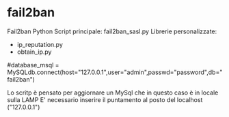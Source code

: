 # fail2ban
Fail2ban Python
Script principale: fail2ban_sasl.py
Librerie personalizzate:
  - ip_reputation.py
  - obtain_ip.py



#database_msql = MySQLdb.connect(host="127.0.0.1",user="admin",passwd="password",db="fail2ban")

Lo scritp è pensato per aggiornare un MySql che in questo caso è in locale sulla LAMP
E' necessario inserire il puntamento al posto del localhost ("127.0.0.1")
